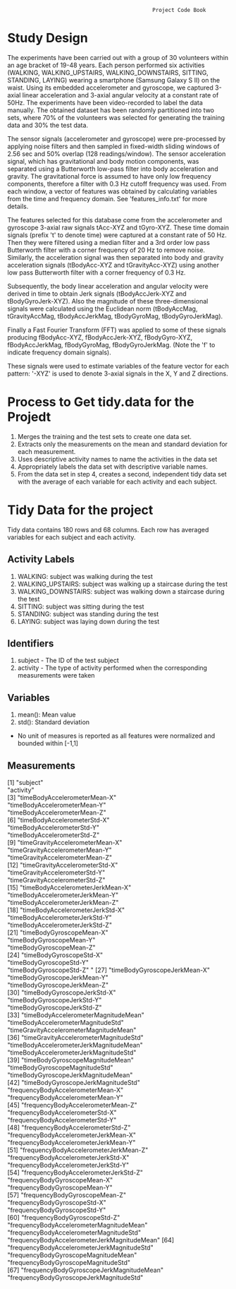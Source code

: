 
                                                  Project Code Book  

Study Design
=================
The experiments have been carried out with a group of 30 volunteers within an age bracket of 19-48 years. Each person performed six activities (WALKING, WALKING_UPSTAIRS, WALKING_DOWNSTAIRS, SITTING, STANDING, LAYING) wearing a smartphone (Samsung Galaxy S II) on the waist. Using its embedded accelerometer and gyroscope, we captured 3-axial linear acceleration and 3-axial angular velocity at a constant rate of 50Hz. The experiments have been video-recorded to label the data manually. The obtained dataset has been randomly partitioned into two sets, where 70% of the volunteers was selected for generating the training data and 30% the test data. 

The sensor signals (accelerometer and gyroscope) were pre-processed by applying noise filters and then sampled in fixed-width sliding windows of 2.56 sec and 50% overlap (128 readings/window). The sensor acceleration signal, which has gravitational and body motion components, was separated using a Butterworth low-pass filter into body acceleration and gravity. The gravitational force is assumed to have only low frequency components, therefore a filter with 0.3 Hz cutoff frequency was used. From each window, a vector of features was obtained by calculating variables from the time and frequency domain. See 'features_info.txt' for more details. 

The features selected for this database come from the accelerometer and gyroscope 3-axial raw signals tAcc-XYZ and tGyro-XYZ. These time domain signals (prefix 't' to denote time) were captured at a constant rate of 50 Hz. Then they were filtered using a median filter and a 3rd order low pass Butterworth filter with a corner frequency of 20 Hz to remove noise. Similarly, the acceleration signal was then separated into body and gravity acceleration signals (tBodyAcc-XYZ and tGravityAcc-XYZ) using another low pass Butterworth filter with a corner frequency of 0.3 Hz. 

Subsequently, the body linear acceleration and angular velocity were derived in time to obtain Jerk signals (tBodyAccJerk-XYZ and tBodyGyroJerk-XYZ). Also the magnitude of these three-dimensional signals were calculated using the Euclidean norm (tBodyAccMag, tGravityAccMag, tBodyAccJerkMag, tBodyGyroMag, tBodyGyroJerkMag). 

Finally a Fast Fourier Transform (FFT) was applied to some of these signals producing fBodyAcc-XYZ, fBodyAccJerk-XYZ, fBodyGyro-XYZ, fBodyAccJerkMag, fBodyGyroMag, fBodyGyroJerkMag. (Note the 'f' to indicate frequency domain signals). 

These signals were used to estimate variables of the feature vector for each pattern:  '-XYZ' is used to denote 3-axial signals in the X, Y and Z directions.

Process to Get tidy.data for the Projedt
========================================
1. Merges the training and the test sets to create one data set.
2. Extracts only the measurements on the mean and standard deviation for each measurement.
3. Uses descriptive activity names to name the activities in the data set
4. Appropriately labels the data set with descriptive variable names.
5. From the data set in step 4, creates a second, independent tidy data set with the average of each variable for each activity and each subject.

Tidy Data for the project
=========================
Tidy data contains 180 rows and 68 columns. Each row has averaged variables for each subject and each activity.

Activity Labels
---------------
1. WALKING:            subject was walking during the test
2. WALKING_UPSTAIRS:   subject was walking up a staircase during the test
3. WALKING_DOWNSTAIRS: subject was walking down a staircase during the test
4. SITTING:            subject was sitting during the test
5. STANDING:           subject was standing during the test
6. LAYING:             subject was laying down during the test

Identifiers
-----------
1. subject  - The ID of the test subject
2. activity - The type of activity performed when the corresponding measurements were taken

Variables
---------
1. mean():  Mean value
2. std():   Standard deviation


* No unit of measures is reported as all features were normalized and bounded within [-1,1]

Measurements
------------
[1]   "subject"                                    
      "activity"                                   
[3]   "timeBodyAccelerometerMean-X"                
      "timeBodyAccelerometerMean-Y"                 
      "timeBodyAccelerometerMean-Z"                 
[6]   "timeBodyAccelerometerStd-X"                 
      "timeBodyAccelerometerStd-Y"                  
      "timeBodyAccelerometerStd-Z"                 
[9]   "timeGravityAccelerometerMean-X"             
      "timeGravityAccelerometerMean-Y"             
      "timeGravityAccelerometerMean-Z"              
[12]  "timeGravityAccelerometerStd-X"              
      "timeGravityAccelerometerStd-Y"               
      "timeGravityAccelerometerStd-Z"               
[15]  "timeBodyAccelerometerJerkMean-X"            
      "timeBodyAccelerometerJerkMean-Y"            
      "timeBodyAccelerometerJerkMean-Z"            
[18]  "timeBodyAccelerometerJerkStd-X"             
      "timeBodyAccelerometerJerkStd-Y"              
      "timeBodyAccelerometerJerkStd-Z"             
[21]  "timeBodyGyroscopeMean-X"                    
      "timeBodyGyroscopeMean-Y"                     
      "timeBodyGyroscopeMean-Z"                    
[24]  "timeBodyGyroscopeStd-X"                     
      "timeBodyGyroscopeStd-Y"                      
      "timeBodyGyroscopeStd-Z"                      "
[27]  "timeBodyGyroscopeJerkMean-X"                
      "timeBodyGyroscopeJerkMean-Y"                 
      "timeBodyGyroscopeJerkMean-Z"                 
[30]  "timeBodyGyroscopeJerkStd-X"                 
      "timeBodyGyroscopeJerkStd-Y"                  
      "timeBodyGyroscopeJerkStd-Z"                 
[33]  "timeBodyAccelerometerMagnitudeMean"         
      "timeBodyAccelerometerMagnitudeStd"           
      "timeGravityAccelerometerMagnitudeMean"       
[36]  "timeGravityAccelerometerMagnitudeStd"       
      "timeBodyAccelerometerJerkMagnitudeMean"     
      "timeBodyAccelerometerJerkMagnitudeStd"       
[39]  "timeBodyGyroscopeMagnitudeMean"             
      "timeBodyGyroscopeMagnitudeStd"               
      "timeBodyGyroscopeJerkMagnitudeMean"          
[42]  "timeBodyGyroscopeJerkMagnitudeStd"          
      "frequencyBodyAccelerometerMean-X"            
      "frequencyBodyAccelerometerMean-Y"            
[45]  "frequencyBodyAccelerometerMean-Z"           
      "frequencyBodyAccelerometerStd-X"             
      "frequencyBodyAccelerometerStd-Y"             
[48]  "frequencyBodyAccelerometerStd-Z"            
      "frequencyBodyAccelerometerJerkMean-X"        
      "frequencyBodyAccelerometerJerkMean-Y"        
[51]  "frequencyBodyAccelerometerJerkMean-Z"       
      "frequencyBodyAccelerometerJerkStd-X"         
      "frequencyBodyAccelerometerJerkStd-Y"         
[54]  "frequencyBodyAccelerometerJerkStd-Z"        
      "frequencyBodyGyroscopeMean-X"                
      "frequencyBodyGyroscopeMean-Y"                
[57]  "frequencyBodyGyroscopeMean-Z"               
      "frequencyBodyGyroscopeStd-X"                
      "frequencyBodyGyroscopeStd-Y"                 
[60]  "frequencyBodyGyroscopeStd-Z"                
      "frequencyBodyAccelerometerMagnitudeMean"     
      "frequencyBodyAccelerometerMagnitudeStd"      
      "frequencyBodyAccelerometerJerkMagnitudeMean"
[64]  "frequencyBodyAccelerometerJerkMagnitudeStd" 
      "frequencyBodyGyroscopeMagnitudeMean"         
      "frequencyBodyGyroscopeMagnitudeStd"         
[67]  "frequencyBodyGyroscopeJerkMagnitudeMean"    
      "frequencyBodyGyroscopeJerkMagnitudeStd"      
